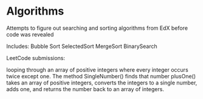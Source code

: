 # Algorithms
Attempts to figure out searching and sorting algorithms from EdX before code was revealed

Includes:
  Bubble Sort
  SelectedSort
  MergeSort
  BinarySearch
  
LeetCode submissions:

looping through an array of positive integers where every integer occurs twice except one. 
  The method SingleNumber() finds that number
plusOne() takes an array of positive integers, converts the integers to a single number, 
  adds one, and returns the number back to an array of integers.
